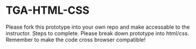# TGA-HTML-CSS
Please fork this prototype into your own repo and make accessable to the instructor. Steps to complete. Please break down prototype into html/css. Remember to make the code cross browser compatible! 
